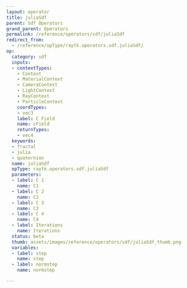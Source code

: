 ```yaml
---
layout: operator
title: juliaSdf
parent: Sdf Operators
grand_parent: Operators
permalink: /reference/operators/sdf/juliaSdf
redirect_from:
  - /reference/opType/raytk.operators.sdf.juliaSdf/
op:
  category: sdf
  inputs:
  - contextTypes:
    - Context
    - MaterialContext
    - CameraContext
    - LightContext
    - RayContext
    - ParticleContext
    coordTypes:
    - vec3
    label: C Field
    name: cField
    returnTypes:
    - vec4
  keywords:
  - fractal
  - julia
  - quaternion
  name: juliaSdf
  opType: raytk.operators.sdf.juliaSdf
  parameters:
  - label: C 1
    name: C1
  - label: C 2
    name: C2
  - label: C 3
    name: C3
  - label: C 4
    name: C4
  - label: Iterations
    name: Iterations
  status: beta
  thumb: assets/images/reference/operators/sdf/juliaSdf_thumb.png
  variables:
  - label: step
    name: step
  - label: normstep
    name: normstep

---
```

